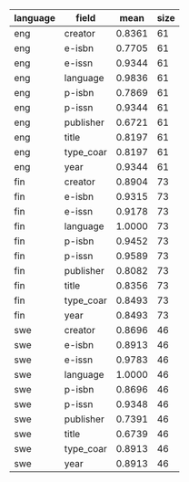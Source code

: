 | language   | field     |   mean |   size |
|------------|-----------|--------|--------|
| eng        | creator   | 0.8361 |     61 |
| eng        | e-isbn    | 0.7705 |     61 |
| eng        | e-issn    | 0.9344 |     61 |
| eng        | language  | 0.9836 |     61 |
| eng        | p-isbn    | 0.7869 |     61 |
| eng        | p-issn    | 0.9344 |     61 |
| eng        | publisher | 0.6721 |     61 |
| eng        | title     | 0.8197 |     61 |
| eng        | type_coar | 0.8197 |     61 |
| eng        | year      | 0.9344 |     61 |
| fin        | creator   | 0.8904 |     73 |
| fin        | e-isbn    | 0.9315 |     73 |
| fin        | e-issn    | 0.9178 |     73 |
| fin        | language  | 1.0000 |     73 |
| fin        | p-isbn    | 0.9452 |     73 |
| fin        | p-issn    | 0.9589 |     73 |
| fin        | publisher | 0.8082 |     73 |
| fin        | title     | 0.8356 |     73 |
| fin        | type_coar | 0.8493 |     73 |
| fin        | year      | 0.8493 |     73 |
| swe        | creator   | 0.8696 |     46 |
| swe        | e-isbn    | 0.8913 |     46 |
| swe        | e-issn    | 0.9783 |     46 |
| swe        | language  | 1.0000 |     46 |
| swe        | p-isbn    | 0.8696 |     46 |
| swe        | p-issn    | 0.9348 |     46 |
| swe        | publisher | 0.7391 |     46 |
| swe        | title     | 0.6739 |     46 |
| swe        | type_coar | 0.8913 |     46 |
| swe        | year      | 0.8913 |     46 |
